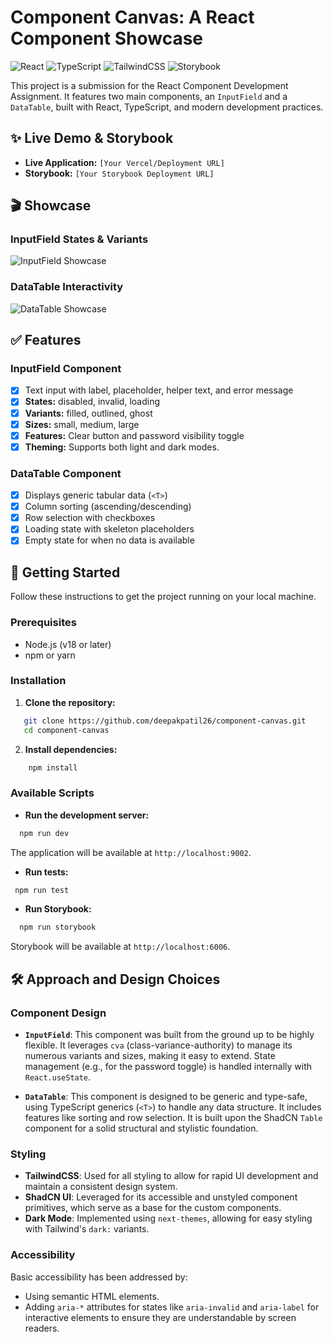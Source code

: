 # Component Canvas: A React Component Showcase

![React](https://img.shields.io/badge/react-%2320232a.svg?style=for-the-badge&logo=react&logoColor=%2361DAFB)
![TypeScript](https://img.shields.io/badge/typescript-%23007ACC.svg?style=for-the-badge&logo=typescript&logoColor=white)
![TailwindCSS](https://img.shields.io/badge/tailwindcss-%2338B2AC.svg?style=for-the-badge&logo=tailwind-css&logoColor=white)
![Storybook](https://img.shields.io/badge/-Storybook-FF4785?style=for-the-badge&logo=storybook&logoColor=white)

This project is a submission for the React Component Development Assignment. It features two main components, an `InputField` and a `DataTable`, built with React, TypeScript, and modern development practices.

## ✨ Live Demo & Storybook

- **Live Application:** `[Your Vercel/Deployment URL]`
- **Storybook:** `[Your Storybook Deployment URL]`

## 🎬 Showcase

### InputField States & Variants

![InputField Showcase](https://placehold.co/600x400.png?text=GIF+of+InputField+features)

### DataTable Interactivity

![DataTable Showcase](https://placehold.co/600x400.png?text=GIF+of+DataTable+features)

## ✅ Features

### InputField Component

- [x] Text input with label, placeholder, helper text, and error message
- [x] **States:** disabled, invalid, loading
- [x] **Variants:** filled, outlined, ghost
- [x] **Sizes:** small, medium, large
- [x] **Features:** Clear button and password visibility toggle
- [x] **Theming:** Supports both light and dark modes.

### DataTable Component

- [x] Displays generic tabular data (`<T>`)
- [x] Column sorting (ascending/descending)
- [x] Row selection with checkboxes
- [x] Loading state with skeleton placeholders
- [x] Empty state for when no data is available

## 🚀 Getting Started

Follow these instructions to get the project running on your local machine.

### Prerequisites

- Node.js (v18 or later)
- npm or yarn

### Installation

1.  **Clone the repository:**

```bash
   git clone https://github.com/deepakpatil26/component-canvas.git
   cd component-canvas
```

2.  **Install dependencies:**

```bash
    npm install
```

### Available Scripts

- **Run the development server:**

```bash
  npm run dev
```

The application will be available at `http://localhost:9002`.

- **Run tests:**

```bash
 npm run test
```

- **Run Storybook:**

```bash
  npm run storybook
```

Storybook will be available at `http://localhost:6006`.

## 🛠️ Approach and Design Choices

### Component Design

- **`InputField`**: This component was built from the ground up to be highly flexible. It leverages `cva` (class-variance-authority) to manage its numerous variants and sizes, making it easy to extend. State management (e.g., for the password toggle) is handled internally with `React.useState`.

- **`DataTable`**: This component is designed to be generic and type-safe, using TypeScript generics (`<T>`) to handle any data structure. It includes features like sorting and row selection. It is built upon the ShadCN `Table` component for a solid structural and stylistic foundation.

### Styling

- **TailwindCSS**: Used for all styling to allow for rapid UI development and maintain a consistent design system.
- **ShadCN UI**: Leveraged for its accessible and unstyled component primitives, which serve as a base for the custom components.
- **Dark Mode**: Implemented using `next-themes`, allowing for easy styling with Tailwind's `dark:` variants.

### Accessibility

Basic accessibility has been addressed by:

- Using semantic HTML elements.
- Adding `aria-*` attributes for states like `aria-invalid` and `aria-label` for interactive elements to ensure they are understandable by screen readers.
